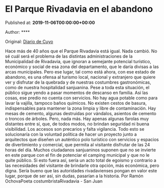 
# El Parque Rivadavia en el abandono

Published at: **2019-11-06T00:00:00+00:00**

Author: ****

Original: [Diario de Cuyo](https://www.diariodecuyo.com.ar/cartasdellector/El-Parque-Rivadavia-en-el-abandono-20191105-0080.html)

Hace más de 40 años que el Parque Rivadavia está igual. Nada cambió. No sé cuál será el problema de las distintas administraciones de la Municipalidad de Rivadavia, que ignoran a semejante potencial turístico, económico y social de esa zona del departamento, que le daría divisas a las arcas municipales. Pero ese lugar, tal como está ahora, con ese estado de abandono, es una ofensa al turismo local, nacional y extranjero que quiere ver y disfrutar de la quebrada y de nuestras costumbres gastronómicas, como de nuestra hospitalidad sanjuanina. Pese a toda esta situación, el público sigue yendo a pasar momentos de descanso en familia. Así las cosas, ese predio no cuenta con servicios. No hay agua potable como para lavar la vajilla, tampoco baños químicos. No existen cestos de basura, indispensables para mantener la zona limpia y libre de contaminación. Hay mesas de cemento, algunas destruidas por vándalos, asientos de cemento o troncos de árboles. Pero, nada más. Hay apenas algunas farolas muy distantes entre sí, que, de todos modos, no brindan seguridad ni buena visibilidad. Los accesos son precarios y falta vigilancia. Todo esto se solucionaría con la voluntad política de hacer un proyecto junto a arquitectos que diseñen un auténtico polo turístico con servicios y espacios de divertimiento y comercial, que permita al visitante disfrutar de las 24 horas del día. Muchos ciudadanos sanjuaninos suponen que no se invierte en este parque con el fin de potenciar el camping municipal y que no le quite público. Si esto fuera así, sería un acto total de egoísmo y contrario a las necesidades del visitante de brindarle otra opción, más económica, pero digna. Sería bueno que las autoridades rivadavienses pongan en valor este lugar, porque de ser así, sin dudas, pasarían a la historia.
Por Ramón OchovaPoeta costumbristaRivadavia - San Juan

